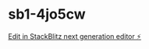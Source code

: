 # sb1-4jo5cw

[Edit in StackBlitz next generation editor ⚡️](https://stackblitz.com/~/github.com/waraqame/sb1-4jo5cw)